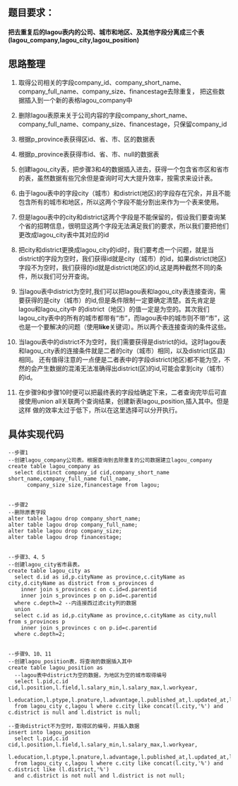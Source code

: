 ## 题目要求：
#### 把去重复后的lagou表内的公司、城市和地区、及其他字段分离成三个表(lagou_company,lagou_city,lagou_position)
## 思路整理
1. 取得公司相关的字段company_id、company_short_name、company_full_name、company_size、financestage去除重复，
把这些数据插入到一个新的表格lagou_company中
2. 删除lagou表原来关于公司内容的字段company_short_name、company_full_name、company_size、financestage，只保留company_id
3. 根据p_province表获得区id、省、市、区的数据表
4. 根据p_province表获得市id、省、市、null的数据表
5. 创建lagou_city表，把步骤3和4的数据插入进去，获得一个包含省市区和省市的表，虽然数据有些冗余但是查询时可大大提升效率，按需求来设计表。
6. 由于lagou表中的字段city（城市）和district(地区)的字段存在冗余，并且不能包含所有的城市和地区，所以这两个字段不能分割出来作为一个表来使用。
7. 但是lagou表中的city和district这两个字段是不能保留的，假设我们要查询某个省的招聘信息，很明显这两个字段无法满足我们的要求，所以我们要把他们
更改成lagou_city表中其对应的id
8. 把city和district更换成lagou_city的id时，我们要考虑一个问题，就是当district的字段为空时，我们获得id就是city（城市）的id，如果district(地区)
字段不为空时，我们获得的id就是district(地区)的id,这是两种截然不同的条件，所以我们可分开查询。
9. 当lagou表中district为空时,我们可以把lagou表和lagou_city表连接查询，需要获得的是city（城市）的id,但是条件限制一定要确定清楚。首先肯定是lagou和lagou_city中
的district（地区）的值一定是为空的。其次我们lagou_city表中的所有的城市都带有“市”，而lagou表中的城市则不带“市”，这也是一个要解决的问题（使用**like**关键词）。所以两个表连接查询的条件这些。

10. 当lagou表中的district不为空时，我们需要获得是district的id。这时lagou表和lagou_city表的连接条件就是二者的city（城市）相同，以及district(区县)相同。
还有值得注意的一点便是二者表中的字段district(地区)都不能为空，不然的会产生数据的混淆无法准确得出district(区)的id,可能会拿到city（城市）的id。
11. 在步骤9和步骤10时便可以把最终表的字段给确定下来，二者查询完毕后可直接使用union all关联两个查询结果，创建新表lagou_position,插入其中。但是这样
做的效率太过于低下，所以在这里选择可以分开执行。

## 具体实现代码
    --步骤1
    --创建lagou_company公司表。根据查询到去除重复的公司数据建立lagou_company
    create table lagou_company as 
      select distinct company_id cid,company_short_name short_name,company_full_name full_name,
          company_size size,financestage from lagou;
     
     
    --步骤2
    --删除原表字段
    alter table lagou drop company_short_name;
    alter table lagou drop company_full_name;
    alter table lagou drop company_size;
    alter table lagou drop financestage;
    
    
    --步骤3、4、5
    --创建lagou_city省市县表。
    create table lagou_city as 
      select d.id as id,p.cityName as province,c.cityName as city,d.cityName as district from s_provinces d 
        inner join s_provinces c on c.id=d.parentid 
        inner join s_provinces p on p.id=c.parentid
      where c.depth=2 --内连接西过滤city列的数据
      union
      select c.id as id,p.cityName as province,c.cityName as city,null from s_provinces p
        inner join s_provinces c on p.id=c.parentid 
      where c.depth=2; 
    
    
    --步骤9、10、11
    --创建lagou_position表，将查询的数据插入其中
    create table lagou_position as
      --lagou表中district为空的数据，为地区为空的城市取得编号
      select l.pid,c.id cid,l.position,l.field,l.salary_min,l.salary_max,l.workyear,
      l.education,l.ptype,l.pnature,l.advantage,l.published_at,l.updated_at,l.company_id
      from lagou_city c,lagou l where c.city like concat(l.city,'%') and c.district is null and l.district is null;
      
    --查询district不为空时，取得区的编号，并插入数据
    insert into lagou_position 
      select l.pid,c.id cid,l.position,l.field,l.salary_min,l.salary_max,l.workyear,
      l.education,l.ptype,l.pnature,l.advantage,l.published_at,l.updated_at,l.company_id
      from lagou_city c,lagou l where c.city like concat(l.city,'%') and c.district like (l.district,'%') 
      and c.district is not null and l.district is not null;

    

